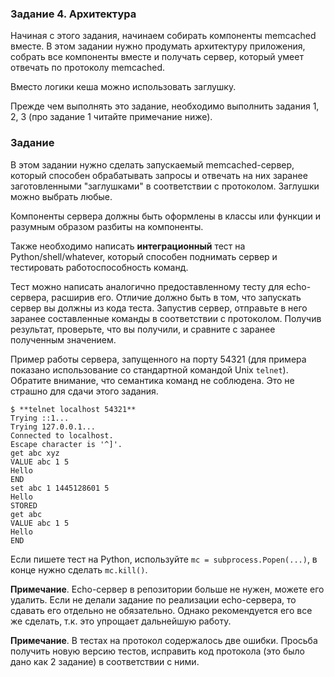 ### Задание 4. Архитектура

Начиная с этого задания, начинаем собирать компоненты memcached вместе.
В этом задании нужно продумать архитектуру приложения, собрать все компоненты вместе и получать
сервер, который умеет отвечать по протоколу memcached.

Вместо логики кеша можно использовать заглушку.

Прежде чем выполнять это задание, необходимо выполнить задания 1, 2, 3 (про задание 1 читайте примечание ниже).

### Задание

В этом задании нужно сделать запускаемый memcached-сервер, который способен обрабатывать запросы и
отвечать на них заранее заготовленными "заглушками" в соответствии с протоколом.
Заглушки можно выбрать любые.

Компоненты сервера должны быть оформлены в классы или функции и разумным образом разбиты на компоненты.

Также необходимо написать **интеграционный** тест на Python/shell/whatever, который способен
поднимать сервер и тестировать работоспособность команд.

Тест можно написать аналогично предоставленному тесту для echo-сервера, расширив его. Отличие должно быть в том,
    что запускать сервер вы должны из кода теста.
Запустив сервер, отправьте в него заранее составленные команды в соответствии с протоколом.
Получив результат, проверьте, что вы получили, и сравните с заранее полученным значением.


Пример работы сервера, запущенного на порту 54321 (для примера показано использование со стандартной
        командой Unix `telnet`). Обратите внимание, что семантика команд не соблюдена. Это не
страшно для сдачи этого задания.

```
$ **telnet localhost 54321**
Trying ::1...
Trying 127.0.0.1...
Connected to localhost.
Escape character is '^]'.
get abc xyz
VALUE abc 1 5
Hello
END
set abc 1 1445128601 5
Hello
STORED
get abc
VALUE abc 1 5
Hello
END
```

Если пишете тест на Python, используйте `mc = subprocess.Popen(...)`, в конце нужно сделать
`mc.kill()`.


**Примечание**. Echo-сервер в репозитории больше не нужен, можете его удалить.
Если не делали задание по реализации echo-сервера, то сдавать его отдельно не обязательно. Однако
рекомендуется его все же сделать, т.к. это упрощает дальнейшую работу.

**Примечание**. В тестах на протокол содержалось две ошибки.
Просьба получить новую версию тестов, исправить код протокола (это было дано как 2 задание) в
соответствии с ними.
